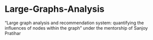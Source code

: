 # Large-Graphs-Analysis
“Large graph analysis and recommendation system: quantifying the influences of nodes within the graph” under the mentorship of Sanjoy Pratihar
